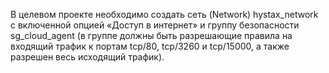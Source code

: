 В целевом проекте необходимо создать сеть (Network) hystax_network с включенной опцией «Доступ в интернет» и группу безопасности sg_cloud_agent (в группе должны быть разрешающие правила на входящий трафик к портам tcp/80, tcp/3260 и tcp/15000, а также разрешен весь исходящий трафик).
